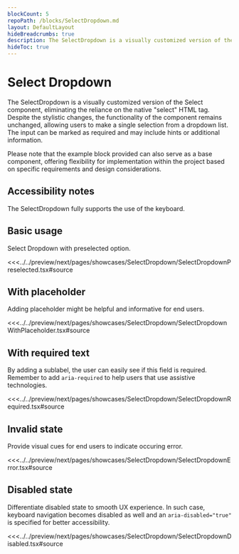 ```yaml
---
blockCount: 5
repoPath: /blocks/SelectDropdown.md
layout: DefaultLayout
hideBreadcrumbs: true
description: The SelectDropdown is a visually customized version of the Select component, eliminating the reliance on the native "select" HTML tag.
hideToc: true
---
```

# Select Dropdown

The SelectDropdown is a visually customized version of the Select component, eliminating the reliance on the native "select" HTML tag. Despite the stylistic changes, the functionality of the component remains unchanged, allowing users to make a single selection from a dropdown list. The input can be marked as required and may include hints or additional information.

Please note that the example block provided can also serve as a base component, offering flexibility for implementation within the project based on specific requirements and design considerations.

## Accessibility notes

The SelectDropdown fully supports the use of the keyboard.

## Basic usage

Select Dropdown with preselected option.

<Showcase showcase-name="SelectDropdown/SelectDropdownPreselected" style="min-height:300px">

<<<../../preview/next/pages/showcases/SelectDropdown/SelectDropdownPreselected.tsx#source

</Showcase>

## With placeholder

Adding placeholder might be helpful and informative for end users.

<Showcase showcase-name="SelectDropdown/SelectDropdownWithPlaceholder" style="min-height:300px">
<<<../../preview/next/pages/showcases/SelectDropdown/SelectDropdownWithPlaceholder.tsx#source
</Showcase>

## With required text

By adding a sublabel, the user can easily see if this field is required. Remember to add `aria-required` to help users that use assistive technologies.

<Showcase showcase-name="SelectDropdown/SelectDropdownRequired" style="min-height:300px">

<<<../../preview/next/pages/showcases/SelectDropdown/SelectDropdownRequired.tsx#source

</Showcase>

## Invalid state

Provide visual cues for end users to indicate occuring error.

<Showcase showcase-name="SelectDropdown/SelectDropdownError" style="min-height:300px">

<<<../../preview/next/pages/showcases/SelectDropdown/SelectDropdownError.tsx#source

</Showcase>

## Disabled state

Differentiate disabled state to smooth UX experience. In such case, keyboard navigation becomes disabled as well and an `aria-disabled="true"` is specified for better accessibility.

<Showcase showcase-name="SelectDropdown/SelectDropdownDisabled" style="min-height:300px">

<<<../../preview/next/pages/showcases/SelectDropdown/SelectDropdownDisabled.tsx#source

</Showcase>
